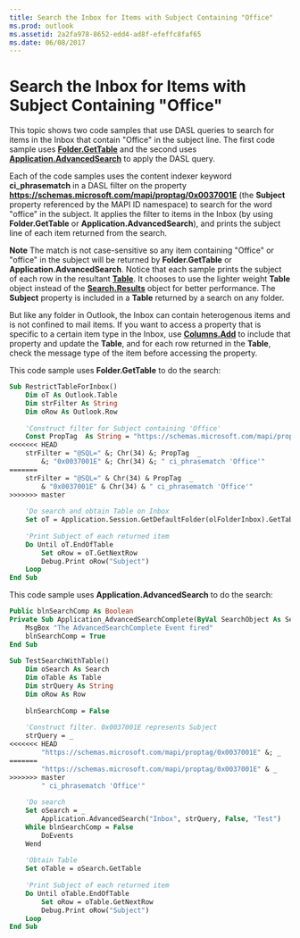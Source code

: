 ```yaml
---
title: Search the Inbox for Items with Subject Containing "Office"
ms.prod: outlook
ms.assetid: 2a2fa978-8652-edd4-ad8f-efeffc8faf65
ms.date: 06/08/2017
---
```



# Search the Inbox for Items with Subject Containing "Office"

This topic shows two code samples that use DASL queries to search for items in the Inbox that contain "Office" in the subject line. The first code sample uses  **[Folder.GetTable](../../../api/Outlook.Folder.GetTable.md)** and the second uses **[Application.AdvancedSearch](../../../api/Outlook.Application.AdvancedSearch.md)** to apply the DASL query.

Each of the code samples uses the content indexer keyword  **ci_phrasematch** in a DASL filter on the property **https://schemas.microsoft.com/mapi/proptag/0x0037001E** (the **Subject** property referenced by the MAPI ID namespace) to search for the word "office" in the subject. It applies the filter to items in the Inbox (by using **Folder.GetTable** or **Application.AdvancedSearch**), and prints the subject line of each item returned from the search.

 **Note**  The match is not case-sensitive so any item containing "Office" or "office" in the subject will be returned by  **Folder.GetTable** or **Application.AdvancedSearch**. Notice that each sample prints the subject of each row in the resultant  **[Table](../../../api/Outlook.Table.md)**. It chooses to use the lighter weight  **Table** object instead of the **[Search.Results](../../../api/Outlook.Search.Results.md)** object for better performance. The **Subject** property is included in a **Table** returned by a search on any folder. 
 
 But like any folder in Outlook, the Inbox can contain heterogenous items and is not confined to mail items. If you want to access a property that is specific to a certain item type in the Inbox, use **[Columns.Add](../../../api/Outlook.Columns.Add.md)** to include that property and update the **Table**, and for each row returned in the  **Table**, check the message type of the item before accessing the property.

This code sample uses  **Folder.GetTable** to do the search:



```vb
Sub RestrictTableForInbox() 
    Dim oT As Outlook.Table 
    Dim strFilter As String 
    Dim oRow As Outlook.Row 
     
    'Construct filter for Subject containing 'Office' 
    Const PropTag  As String = "https://schemas.microsoft.com/mapi/proptag/" 
<<<<<<< HEAD
    strFilter = "@SQL=" &; Chr(34) &; PropTag  _ 
        &; "0x0037001E" &; Chr(34) &; " ci_phrasematch 'Office'" 
=======
    strFilter = "@SQL=" & Chr(34) & PropTag  _ 
        & "0x0037001E" & Chr(34) & " ci_phrasematch 'Office'" 
>>>>>>> master
     
    'Do search and obtain Table on Inbox 
    Set oT = Application.Session.GetDefaultFolder(olFolderInbox).GetTable(strFilter) 
     
    'Print Subject of each returned item 
    Do Until oT.EndOfTable 
        Set oRow = oT.GetNextRow 
        Debug.Print oRow("Subject") 
    Loop 
End Sub
```

This code sample uses  **Application.AdvancedSearch** to do the search:



```vb
Public blnSearchComp As Boolean 
Private Sub Application_AdvancedSearchComplete(ByVal SearchObject As Search) 
    MsgBox "The AdvancedSearchComplete Event fired" 
    blnSearchComp = True 
End Sub 
 
Sub TestSearchWithTable() 
    Dim oSearch As Search 
    Dim oTable As Table 
    Dim strQuery As String 
    Dim oRow As Row 
         
    blnSearchComp = False 
     
    'Construct filter. 0x0037001E represents Subject 
    strQuery = _ 
<<<<<<< HEAD
        "https://schemas.microsoft.com/mapi/proptag/0x0037001E" &; _ 
=======
        "https://schemas.microsoft.com/mapi/proptag/0x0037001E" & _ 
>>>>>>> master
        " ci_phrasematch 'Office'" 
     
    'Do search 
    Set oSearch = _ 
        Application.AdvancedSearch("Inbox", strQuery, False, "Test") 
    While blnSearchComp = False 
        DoEvents 
    Wend 
 
    'Obtain Table 
    Set oTable = oSearch.GetTable 
     
    'Print Subject of each returned item 
    Do Until oTable.EndOfTable 
        Set oRow = oTable.GetNextRow 
        Debug.Print oRow("Subject") 
    Loop 
End Sub
```


